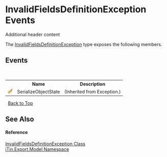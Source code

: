 # InvalidFieldsDefinitionException Events
Additional header content 

The <a href="T_iTin_Export_Model_InvalidFieldsDefinitionException">InvalidFieldsDefinitionException</a> type exposes the following members.


## Events
&nbsp;<table><tr><th></th><th>Name</th><th>Description</th></tr><tr><td>![Protected event](media/protevent.gif "Protected event")</td><td>SerializeObjectState</td><td> (Inherited from Exception.)</td></tr></table>&nbsp;
<a href="#invalidfieldsdefinitionexception-events">Back to Top</a>

## See Also


#### Reference
<a href="T_iTin_Export_Model_InvalidFieldsDefinitionException">InvalidFieldsDefinitionException Class</a><br /><a href="N_iTin_Export_Model">iTin.Export.Model Namespace</a><br />